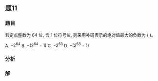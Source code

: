 ## 题11
### 题目
若定点整数为 64 位, 含 1 位符号位, 则采用补码表示的绝对值最大的负数为 ( )。

A. $- {2}^{64}$ B. $- \left( {{2}^{64} - 1}\right)$ C. $- {2}^{63}$ D. $- \left( {{2}^{63} - 1}\right)$
### 分析

### 解
